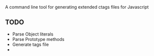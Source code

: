 A command line tool for generating extended ctags files for Javascript

## TODO

* Parse Object literals
* Parse Prototype methods
* Generate tags file
* 
